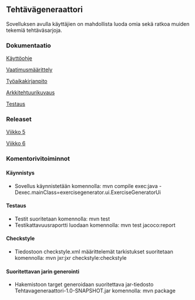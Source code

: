 ## Tehtävägeneraattori

Sovelluksen avulla käyttäjien on mahdollista luoda omia sekä ratkoa muiden tekemiä tehtäväsarjoja.


### Dokumentaatio

[Käyttöohje](https://github.com/nettivastaava/ot-harjoitustyo/blob/master/Tehtavageneraattori/dokumentaatio/kayttoohje.md)

[Vaatimusmäärittely](https://github.com/nettivastaava/ot-harjoitustyo/blob/master/Tehtavageneraattori/dokumentaatio/vaatimusmaarittely.md)

[Työaikakirjanpito](https://github.com/nettivastaava/ot-harjoitustyo/blob/master/Tehtavageneraattori/dokumentaatio/tuntikirjanpito.md)

[Arkkitehtuurikuvaus](https://github.com/nettivastaava/ot-harjoitustyo/blob/master/Tehtavageneraattori/dokumentaatio/arkkitehtuuri.md)

[Testaus](https://github.com/nettivastaava/ot-harjoitustyo/blob/master/Tehtavageneraattori/dokumentaatio/testaus.md)

### Releaset

[Viikko 5](https://github.com/nettivastaava/ot-harjoitustyo/releases/tag/viikko5)

[Viikko 6](https://github.com/nettivastaava/ot-harjoitustyo/releases/tag/viikko6)

### Komentorivitoiminnot

#### Käynnistys
- Sovellus käynnistetään komennolla: mvn compile exec:java -Dexec.mainClass=exercisegenerator.ui.ExerciseGeneratorUi

#### Testaus
- Testit suoritetaan komennolla: mvn test
- Testikattavuusraportti luodaan komennolla: mvn test jacoco:report
  
#### Checkstyle
- Tiedostoon checkstyle.xml määrittelemät tarkistukset suoritetaan komennolla: mvn jxr:jxr checkstyle:checkstyle

#### Suoritettavan jarin generointi
- Hakemistoon target generoidaan suoritettava jar-tiedosto Tehtavageneraattori-1.0-SNAPSHOT.jar komennolla: mvn package


